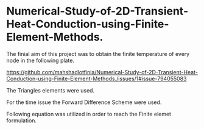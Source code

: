 # Numerical-Study-of-2D-Transient-Heat-Conduction-using-Finite-Element-Methods.

The finial aim of this project was to obtain the finite temperature of every node in the following plate. 

https://github.com/mahshadlotfinia/Numerical-Study-of-2D-Transient-Heat-Conduction-using-Finite-Element-Methods./issues/1#issue-794055083

The Triangles elements were used.

For the time issue the Forward Difference Scheme were used. 

Following equation was utilized in order to reach the Finite elemet formulation.

